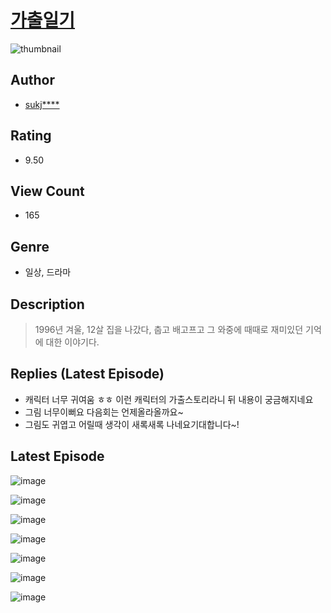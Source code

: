 # [가출일기](https://comic.naver.com/bestChallenge/list?titleId=810729)
![thumbnail](https://image-comic.pstatic.net/user_contents_data/challenge_comic/2023/05/24/246284/upload_3847258687009141812_480x623.jpeg)

## Author
- [sukj****](https://comic.naver.com/artistTitle?id=246284)

## Rating
- 9.50

## View Count
- 165

## Genre
- 일상, 드라마

## Description
> 1996년 겨울, 12살 집을 나갔다, 춥고 배고프고 그 와중에 때때로 재미있던 기억에 대한 이야기다.

## Replies (Latest Episode)
- 캐릭터 너무 귀여움 ㅎㅎ 이런 캐릭터의 가출스토리라니 뒤 내용이 궁금해지네요
- 그림 너무이뻐요 다음회는 언제올라올까요~
- 그림도 귀엽고 어릴때 생각이 새록새록 나네요기대합니다~!

## Latest Episode
![image](https://image-comic.pstatic.net/user_contents_data/challenge_comic/2023/05/24/246284/upload_4062922210541647922.jpeg)

![image](https://image-comic.pstatic.net/user_contents_data/challenge_comic/2023/05/24/246284/upload_3905295110361867366.jpeg)

![image](https://image-comic.pstatic.net/user_contents_data/challenge_comic/2023/05/24/246284/upload_3474637305090040632.jpeg)

![image](https://image-comic.pstatic.net/user_contents_data/challenge_comic/2023/05/24/246284/upload_7162189491206250803.jpeg)

![image](https://image-comic.pstatic.net/user_contents_data/challenge_comic/2023/05/24/246284/upload_3689629388634154289.jpeg)

![image](https://image-comic.pstatic.net/user_contents_data/challenge_comic/2023/05/24/246284/upload_4134927006510102838.jpeg)

![image](https://image-comic.pstatic.net/user_contents_data/challenge_comic/2023/05/24/246284/upload_7221015344074470960.jpeg)
